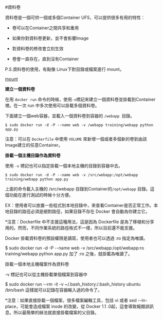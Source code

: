 #資料卷

資料卷是一個可供一個或多個Container UFS，可以提供很多有用的特性：

- 卷可以在Container之間共享和重用

- 如果你對資料卷更新，並不會影響Image

- 對資料卷的修改會立刻生效

- 卷會一直存在，直到沒有Container

P.S.資料卷的使用，有點像 Linux下對目錄或檔案進行 mount。

[mount](http://linux.vbird.org/linux_basic/0230filesystem.php#harddisk-mount)

**建立一個資料卷**

在用 `docker run` 命令的時候，使用` -v `標記來建立一個資料卷並掛載到Container裡。在一次 run 中多次使用可以掛載多個資料卷。

下面建立一個web容器，並載入一個資料卷到容器的 `/webapp `目錄。

```
$ sudo docker run -d -P --name web -v /webapp training/webapp python app.py
```
注意：可以在 `Dockerfile` 中使用 `VOLUME` 來新增一個或者多個新的卷到由該Image建立的任意Container。

**掛載一個主機目錄作為資料卷**

使用 `-v` 標記也可以指定掛載一個本地主機的目錄到容器中去。

```
$ sudo docker run -d -P --name web -v /src/webapp:/opt/webapp training/webapp python app.py
```

上面的命令載入主機的 /src/webapp 目錄到Container的`/opt/webapp` 目錄。這個功能在進行測試的時候十分方便。

EX：使用者可以放置一些程式到本地目錄中，來查看Container是否正常工作。本地目錄的路徑必須是絕對路徑，如果目錄不存在 Docker 會自動為你建立它。

*注意：Dockerfile 中不支援這種用法，這是因為 Dockerfile 是為了移植和分享用的。然而，不同作業系統的路徑格式不一樣，所以目前還不能支援。

Docker 掛載資料卷的預設權限是讀寫，使用者也可以透過 :ro 指定為唯讀。

$ sudo docker run -d -P --name web -v /src/webapp:/opt/webapp:ro
training/webapp python app.py
加了 :ro 之後，就掛載為唯讀了。

掛載一個本地主機檔案作為資料卷

-v 標記也可以從主機掛載單個檔案到容器中

$ sudo docker run --rm -it -v ~/.bash_history:/.bash_history ubuntu /bin/bash
這樣就可以記錄在容器輸入過的命令了。

*注意：如果直接掛載一個檔案，很多檔案編輯工具，包括 vi 或者 sed --in-place，可能會造成檔案 inode 的改變，從 Docker 1.1 .0起，這會導致報錯誤訊息。所以最簡單的辦法就直接掛載檔案的父目錄。
